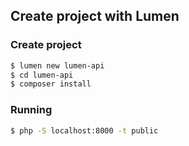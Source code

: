 ## Create project with Lumen

### Create project
```bash
$ lumen new lumen-api
$ cd lumen-api
$ composer install
```

### Running
```bash
$ php -S localhost:8000 -t public
```
